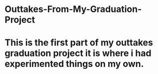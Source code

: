 # Outtakes-From-My-Graduation-Project

# This is the first part of my outtakes graduation project it is where i had experimented things on my own.
